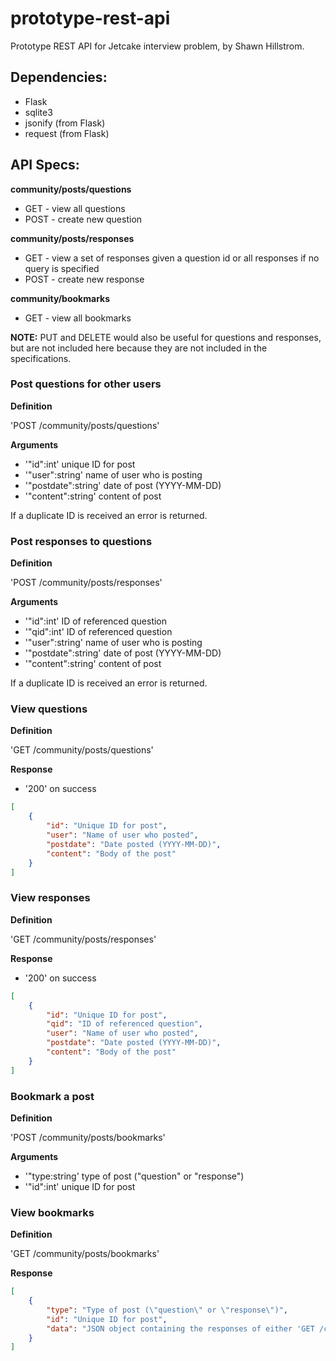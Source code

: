 # prototype-rest-api
Prototype REST API for Jetcake interview problem, by Shawn Hillstrom.

## Dependencies:
- Flask
- sqlite3
- jsonify (from Flask)
- request (from Flask)

## API Specs:

**community/posts/questions**
- GET - view all questions
- POST - create new question

**community/posts/responses**
- GET - view a set of responses given a question id or all responses if no query is specified
- POST - create new response

**community/bookmarks**
- GET - view all bookmarks

**NOTE:** PUT and DELETE would also be useful for questions and responses, but are not included here because they are not included in the specifications.

### Post questions for other users

**Definition**

'POST /community/posts/questions'

**Arguments**

- '"id":int' unique ID for post
- '"user":string' name of user who is posting
- '"postdate":string' date of post (YYYY-MM-DD)
- '"content":string' content of post

If a duplicate ID is received an error is returned.

### Post responses to questions

**Definition**

'POST /community/posts/responses'

**Arguments**

- '"id":int' ID of referenced question
- '"qid":int' ID of referenced question
- '"user":string' name of user who is posting
- '"postdate":string' date of post (YYYY-MM-DD)
- '"content":string' content of post

If a duplicate ID is received an error is returned.

### View questions

**Definition**

'GET /community/posts/questions'

**Response**

- '200' on success

```json
[
	{
		"id": "Unique ID for post",
		"user": "Name of user who posted",
		"postdate": "Date posted (YYYY-MM-DD)",
		"content": "Body of the post"
	}
]
```

### View responses

**Definition**

'GET /community/posts/responses'

**Response**

- '200' on success

```json
[
	{
		"id": "Unique ID for post",
		"qid": "ID of referenced question",
		"user": "Name of user who posted",
		"postdate": "Date posted (YYYY-MM-DD)",
		"content": "Body of the post"
	}
]
```

### Bookmark a post

**Definition**

'POST /community/posts/bookmarks'

**Arguments**

- '"type:string' type of post ("question" or "response")
- '"id":int' unique ID for post

### View bookmarks

**Definition**

'GET /community/posts/bookmarks'

**Response**

```json
[
	{
		"type": "Type of post (\"question\" or \"response\")",
		"id": "Unique ID for post",
		"data": "JSON object containing the responses of either 'GET /community/posts/questions' or 'GET /community/posts/responses'"
	}
]
```
